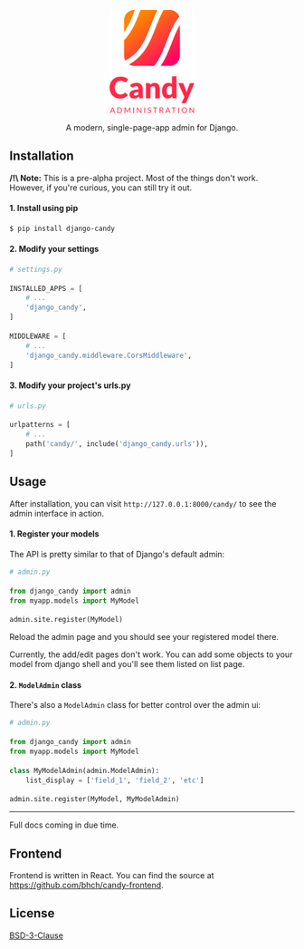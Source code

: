<p align="center">
    <img src="django_candy/static/django_candy/img/logo-splash.png" width="150" alt="Django Candy icon">
</p>

<p align="center">
    A modern, single-page-app admin for Django.
</p>

## Installation

**/!\ Note:** This is a pre-alpha project. Most of the things don't work. 
However, if you're curious, you can still try it out.

#### 1. Install using pip

```sh
$ pip install django-candy
```

#### 2. Modify your settings

```python
# settings.py

INSTALLED_APPS = [
    # ...
    'django_candy',
]

MIDDLEWARE = [
    # ...
    'django_candy.middleware.CorsMiddleware',
]
```

#### 3. Modify your project's urls.py

```python
# urls.py

urlpatterns = [
    # ...
    path('candy/', include('django_candy.urls')),
]
```

## Usage

After installation, you can visit `http://127.0.0.1:8000/candy/` to see the 
admin interface in action.

#### 1. Register your models

The API is pretty similar to that of Django's default admin:

```python
# admin.py

from django_candy import admin
from myapp.models import MyModel

admin.site.register(MyModel)
```

Reload the admin page and you should see your registered model there.

Currently, the add/edit pages don't work. You can add some objects to your 
model from django shell and you'll see them listed on list page.

#### 2. `ModelAdmin` class

There's also a `ModelAdmin` class for better control over the admin ui:

```python
# admin.py

from django_candy import admin
from myapp.models import MyModel

class MyModelAdmin(admin.ModelAdmin):
    list_display = ['field_1', 'field_2', 'etc']

admin.site.register(MyModel, MyModelAdmin)
```

---

Full docs coming in due time.

## Frontend

Frontend is written in React. You can find the source at https://github.com/bhch/candy-frontend.


## License

[BSD-3-Clause](LICENSE.txt)
